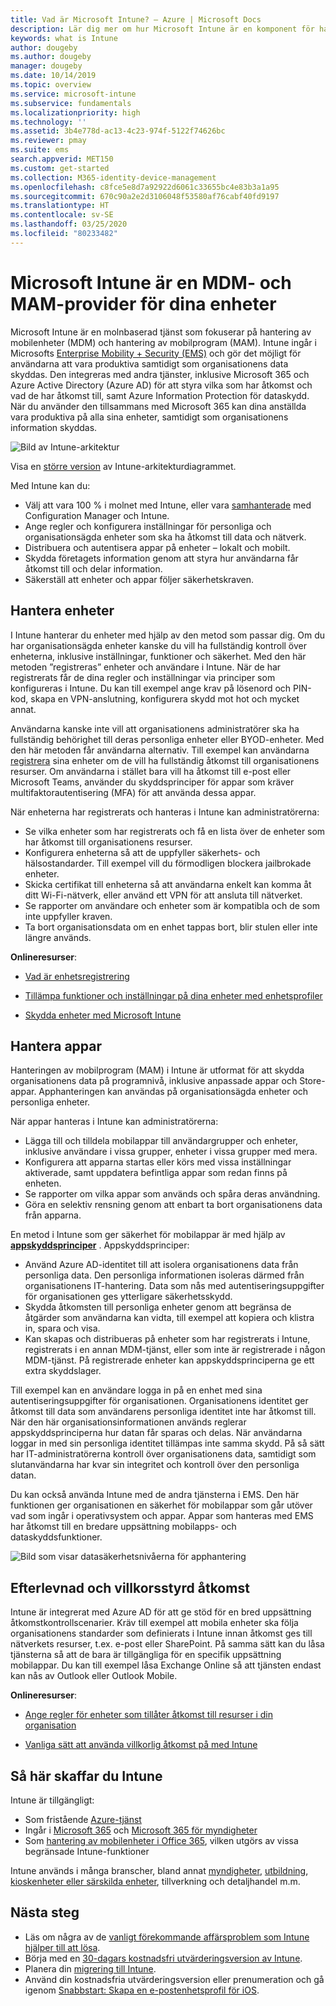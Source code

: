 ```yaml
---
title: Vad är Microsoft Intune? – Azure | Microsoft Docs
description: Lär dig mer om hur Microsoft Intune är en komponent för hantering av mobilenheter (MDM) och hantering av mobilappar (MAM) i Enterprise Mobility + Security-lösningen, och se hur den kan hjälpa dig att skydda företagets data.
keywords: what is Intune
author: dougeby
ms.author: dougeby
manager: dougeby
ms.date: 10/14/2019
ms.topic: overview
ms.service: microsoft-intune
ms.subservice: fundamentals
ms.localizationpriority: high
ms.technology: ''
ms.assetid: 3b4e778d-ac13-4c23-974f-5122f74626bc
ms.reviewer: pmay
ms.suite: ems
search.appverid: MET150
ms.custom: get-started
ms.collection: M365-identity-device-management
ms.openlocfilehash: c8fce5e8d7a92922d6061c33655bc4e83b3a1a95
ms.sourcegitcommit: 670c90a2e2d3106048f53580af76cabf40fd9197
ms.translationtype: HT
ms.contentlocale: sv-SE
ms.lasthandoff: 03/25/2020
ms.locfileid: "80233482"
---
```

# <a name="microsoft-intune-is-an-mdm-and-mam-provider-for-your-devices"></a>Microsoft Intune är en MDM- och MAM-provider för dina enheter

Microsoft Intune är en molnbaserad tjänst som fokuserar på hantering av mobilenheter (MDM) och hantering av mobilprogram (MAM). Intune ingår i Microsofts [Enterprise Mobility + Security (EMS)](https://www.microsoft.com/microsoft-365/enterprise-mobility-security) och gör det möjligt för användarna att vara produktiva samtidigt som organisationens data skyddas. Den integreras med andra tjänster, inklusive Microsoft 365 och Azure Active Directory (Azure AD) för att styra vilka som har åtkomst och vad de har åtkomst till, samt Azure Information Protection för dataskydd. När du använder den tillsammans med Microsoft 365 kan dina anställda vara produktiva på alla sina enheter, samtidigt som organisationens information skyddas.

![Bild av Intune-arkitektur](./media/what-is-intune/intunearch_sm.png)

Visa en [större version](./media/what-is-intune/intunearchitecture.svg) av Intune-arkitekturdiagrammet.

Med Intune kan du:

- Välj att vara 100 % i molnet med Intune, eller vara [samhanterade](https://docs.microsoft.com/configmgr/comanage/overview) med Configuration Manager och Intune.
- Ange regler och konfigurera inställningar för personliga och organisationsägda enheter som ska ha åtkomst till data och nätverk.
- Distribuera och autentisera appar på enheter – lokalt och mobilt.
- Skydda företagets information genom att styra hur användarna får åtkomst till och delar information.
- Säkerställ att enheter och appar följer säkerhetskraven.

## <a name="manage-devices"></a>Hantera enheter

I Intune hanterar du enheter med hjälp av den metod som passar dig. Om du har organisationsägda enheter kanske du vill ha fullständig kontroll över enheterna, inklusive inställningar, funktioner och säkerhet. Med den här metoden ”registreras” enheter och användare i Intune. När de har registrerats får de dina regler och inställningar via principer som konfigureras i Intune. Du kan till exempel ange krav på lösenord och PIN-kod, skapa en VPN-anslutning, konfigurera skydd mot hot och mycket annat.

Användarna kanske inte vill att organisationens administratörer ska ha fullständig behörighet till deras personliga enheter eller BYOD-enheter. Med den här metoden får användarna alternativ. Till exempel kan användarna [registrera](../enrollment/device-enrollment.md) sina enheter om de vill ha fullständig åtkomst till organisationens resurser. Om användarna i stället bara vill ha åtkomst till e-post eller Microsoft Teams, använder du skyddsprinciper för appar som kräver multifaktorautentisering (MFA) för att använda dessa appar.

När enheterna har registrerats och hanteras i Intune kan administratörerna:

- Se vilka enheter som har registrerats och få en lista över de enheter som har åtkomst till organisationens resurser.
- Konfigurera enheterna så att de uppfyller säkerhets- och hälsostandarder. Till exempel vill du förmodligen blockera jailbrokade enheter.
- Skicka certifikat till enheterna så att användarna enkelt kan komma åt ditt Wi-Fi-nätverk, eller använd ett VPN för att ansluta till nätverket.
- Se rapporter om användare och enheter som är kompatibla och de som inte uppfyller kraven.
- Ta bort organisationsdata om en enhet tappas bort, blir stulen eller inte längre används.

**Onlineresurser**:

- [Vad är enhetsregistrering](../enrollment/device-enrollment.md)

- [Tillämpa funktioner och inställningar på dina enheter med enhetsprofiler](../configuration/device-profiles.md)

- [Skydda enheter med Microsoft Intune](../protect/device-protect.md)

## <a name="manage-apps"></a>Hantera appar

Hanteringen av mobilprogram (MAM) i Intune är utformat för att skydda organisationens data på programnivå, inklusive anpassade appar och Store-appar. Apphanteringen kan användas på organisationsägda enheter och personliga enheter.

När appar hanteras i Intune kan administratörerna:

- Lägga till och tilldela mobilappar till användargrupper och enheter, inklusive användare i vissa grupper, enheter i vissa grupper med mera.
- Konfigurera att apparna startas eller körs med vissa inställningar aktiverade, samt uppdatera befintliga appar som redan finns på enheten.
- Se rapporter om vilka appar som används och spåra deras användning.
- Göra en selektiv rensning genom att enbart ta bort organisationens data från apparna.

En metod i Intune som ger säkerhet för mobilappar är med hjälp av **[appskyddsprinciper](../apps/app-protection-policy.md)** . Appskyddsprinciper:

- Använd Azure AD-identitet till att isolera organisationens data från personliga data. Den personliga informationen isoleras därmed från organisationens IT-hantering. Data som nås med autentiseringsuppgifter för organisationen ges ytterligare säkerhetsskydd.
- Skydda åtkomsten till personliga enheter genom att begränsa de åtgärder som användarna kan vidta, till exempel att kopiera och klistra in, spara och visa.
- Kan skapas och distribueras på enheter som har registrerats i Intune, registrerats i en annan MDM-tjänst, eller som inte är registrerade i någon MDM-tjänst. På registrerade enheter kan appskyddsprinciperna ge ett extra skyddslager.

Till exempel kan en användare logga in på en enhet med sina autentiseringsuppgifter för organisationen. Organisationens identitet ger åtkomst till data som användarens personliga identitet inte har åtkomst till. När den här organisationsinformationen används reglerar appskyddsprinciperna hur datan får sparas och delas. När användarna loggar in med sin personliga identitet tillämpas inte samma skydd. På så sätt har IT-administratörerna kontroll över organisationens data, samtidigt som slutanvändarna har kvar sin integritet och kontroll över den personliga datan.

Du kan också använda Intune med de andra tjänsterna i EMS. Den här funktionen ger organisationen en säkerhet för mobilappar som går utöver vad som ingår i operativsystem och appar. Appar som hanteras med EMS har åtkomst till en bredare uppsättning mobilapps- och dataskyddsfunktioner.

![Bild som visar datasäkerhetsnivåerna för apphantering](./media/what-is-intune/managing-mobile-apps.png)

## <a name="compliance-and-conditional-access"></a>Efterlevnad och villkorsstyrd åtkomst

Intune är integrerat med Azure AD för att ge stöd för en bred uppsättning åtkomstkontrollscenarier. Kräv till exempel att mobila enheter ska följa organisationens standarder som definierats i Intune innan åtkomst ges till nätverkets resurser, t.ex. e-post eller SharePoint. På samma sätt kan du låsa tjänsterna så att de bara är tillgängliga för en specifik uppsättning mobilappar. Du kan till exempel låsa Exchange Online så att tjänsten endast kan nås av Outlook eller Outlook Mobile.

**Onlineresurser**:

- [Ange regler för enheter som tillåter åtkomst till resurser i din organisation](../protect/device-compliance-get-started.md)

- [Vanliga sätt att använda villkorlig åtkomst på med Intune](../protect/conditional-access-intune-common-ways-use.md)

## <a name="how-to-get-intune"></a>Så här skaffar du Intune

Intune är tillgängligt:

- Som fristående [Azure-tjänst](https://go.microsoft.com/fwlink/?linkid=2090973)
- Ingår i [Microsoft 365](https://www.microsoft.com/microsoft-365/enterprise-mobility-security/microsoft-intune) och [Microsoft 365 för myndigheter](https://www.microsoft.com/microsoft-365/government)
- Som [hantering av mobilenheter i Office 365](https://support.office.com/article/Set-up-Mobile-Device-Management-MDM-in-Office-365-dd892318-bc44-4eb1-af00-9db5430be3cd), vilken utgörs av vissa begränsade Intune-funktioner

Intune används i många branscher, bland annat [myndigheter](https://docs.microsoft.com/enterprise-mobility-security/solutions/ems-govt-service-description), [utbildning](https://www.microsoft.com/en-us/education/intune), [kioskenheter eller särskilda enheter](../configuration/kiosk-settings.md), tillverkning och detaljhandel m.m.

## <a name="next-steps"></a>Nästa steg

- Läs om några av de [vanligt förekommande affärsproblem som Intune hjälper till att lösa](common-scenarios.md).
- Börja med en [30-dagars kostnadsfri utvärderingsversion av Intune](free-trial-sign-up.md).
- Planera din [migrering till Intune](migration-guide.md).
- Använd din kostnadsfria utvärderingsversion eller prenumeration och gå igenom [Snabbstart: Skapa en e-postenhetsprofil för iOS](../configuration/quickstart-email-profile.md).
